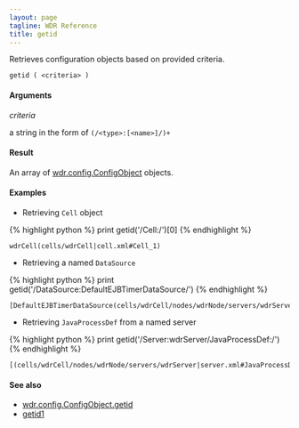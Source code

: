 ```yaml
---
layout: page
tagline: WDR Reference
title: getid
---
```


Retrieves configuration objects based on provided criteria.

    getid ( <criteria> )

#### Arguments

_criteria_

 a string in the form of `(/<type>:[<name>]/)+`

#### Result

An array of [wdr.config.ConfigObject](wdr.config.ConfigObject.class.html) objects.

#### Examples

* Retrieving `Cell` object

{% highlight python %}
print getid('/Cell:/')[0]
{% endhighlight %}

    wdrCell(cells/wdrCell|cell.xml#Cell_1)

* Retrieving a named `DataSource`

{% highlight python %}
print getid('/DataSource:DefaultEJBTimerDataSource/')
{% endhighlight %}

    [DefaultEJBTimerDataSource(cells/wdrCell/nodes/wdrNode/servers/wdrServer|resources.xml#DataSource_1000001)]

* Retrieving `JavaProcessDef` from a named server

{% highlight python %}
print getid('/Server:wdrServer/JavaProcessDef:/')
{% endhighlight %}

    [(cells/wdrCell/nodes/wdrNode/servers/wdrServer|server.xml#JavaProcessDef_1335359012301)]

#### See also

* [wdr.config.ConfigObject.getid](wdr.config.ConfigObject.getid.html)
* [getid1](wdr.config.getid1.html)
